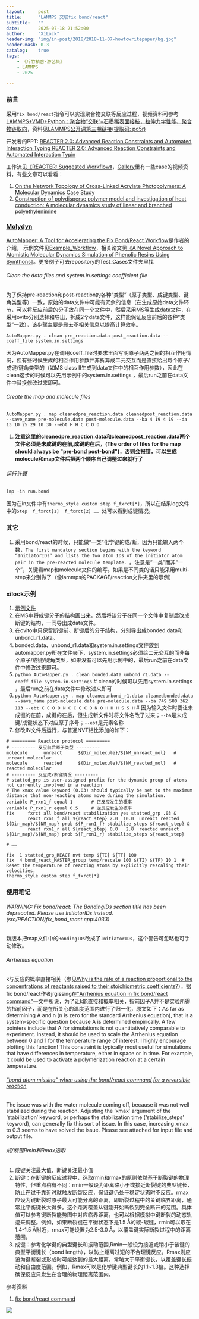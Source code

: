 ```yaml
---
layout:     post
title:      "LAMMPS 交联fix bond/react"
subtitle:   ""
date:       2025-07-18 21:52:00
author:     "XiLock"
header-img: "img/in-post/2018/2018-11-07-howtowritepaper/bg.jpg"
header-mask: 0.3
catalog:    true
tags:
    - 《斤竹精舍·游艺集》
    - LAMMPS
    - 2025

---
```


### 前言
采用`fix bond/react`指令可以实现聚合物交联等反应过程，视频资料可参考 [LAMMPS+VMD+Python：聚合物“交联”+石墨稀表面接枝，拉伸力学性能、聚合物链取向](https://www.bilibili.com/video/BV1uPpMeXE5t?spm_id_from=333.788.videopod.sections&vd_source=42d15d5f7bb7814555b23126c5a774fb)，资料见[LAMMPS公开课第三期链接(提取码: pd5r)](https://pan.baidu.com/s/19tAY68mh8zc-ZSX03DFGQA?pwd=pd5r)

开发者的PPT: [REACTER 2.0: Advanced Reaction Constraints and Automated Interaction Typing REACTER 2.0: Advanced Reaction Constraints and Automated Interaction Typin](https://download.lammps.org/workshops/Aug21/day3/jacob-gissinger.pdf)


工作流见[《REACTER: Suggested Workflow》](https://www.reacter.org/tutorial)，[Gallery](https://www.reacter.org/gallery)里有一些case的视频资料，有些文章可以看看：
1. [On the Network Topology of Cross-Linked Acrylate Photopolymers: A Molecular Dynamics Case Study](https://pubs.acs.org/doi/10.1021/acs.jpcb.0c05319)
1. [Construction of polydisperse polymer model and investigation of heat conduction: A molecular dynamics study of linear and branched polyethylenimine](https://www.sciencedirect.com/science/article/pii/S003238611930727X?via%3Dihub)

### [Molydyn](https://github.com/molakirlee/lammps_AutoMapper)
[AutoMapper: A Tool for Accelerating the Fix Bond/React Workflow](https://www.lammps.org/workshops/Aug21/lightning/matthew-bone/)是作者的介绍，
示例文件见[Example_Workflow](https://github.com/molakirlee/lammps_AutoMapper/tree/main/Example_Workflow)，相关论文见[《A Novel Approach to Atomistic Molecular Dynamics Simulation of Phenolic Resins Using Symthons》](https://www.mdpi.com/2073-4360/12/4/926)。更多例子可去repository的Test_Cases文件夹里找

###### Clean the data files and system.in.settings coefficient file
为了保持pre-reaction和post-reaction的各种“类型”（原子类型、成键类型、键角类型等）一致，原始的data文件中可能有冗余的信息（在生成原始data文件环节，可以将反应前后的分子放在同一个文件中，然后采用MS等生成data文件，在采用ovito分别选择和导出，拆成2个data文件，这样能保证反应前后的各种“类型”一致），该步骤主要是删去不相关信息以提高计算效率。
```
AutoMapper.py . clean pre_reaction.data post_reaction.data --coeff_file system.in.settings
```

因为AutoMapper.py在调用coeff_file时要求里面写明原子两两之间的相互作用情况，但有些时候生成的相互作用参数并非折算成二元交互而是直接给出每个原子/成键/键角类型的（如MS class II生成到data文件中的相互作用参数），因此在clean这步的时候可以先用示例中的system.in.settings ，最后run之前在data文件中替换修改过来即可。

###### Create the map and molecule files

```
AutoMapper.py . map cleanedpre_reaction.data cleanedpost_reaction.data --save_name pre-molecule.data post-molecule.data --ba 4 19 4 19 --da 13 10 25 29 10 30 --ebt H H C C O O
```

1. **注意这里的cleanedpre_reaction.data和cleanedpost_reaction.data两个文件必须是未成键的在前,成键的在后，(The order of files for the map should always be "pre-bond post-bond")，否则会报错，可以生成molecule和map文件后把两个顺序自己调整过来就行了**

###### 运行计算
```
lmp -in run.bond
```
因为在in文件中有`thermo_style custom step f_fxrct[*]`，所以在结果log文件中的` Step  f_fxrct[1]  f_fxrct[2] ……  `处可以看到成键情况。

### 其它
1. 采用bond/react的时候，只能做“一类”化学键的成/断，因为只能输入两个数，`The first mandatory section begins with the keyword “InitiatorIDs” and lists the two atom IDs of the initiator atom pair in the pre-reacted molecule template. `。注意是“一类”而非“一个”，关键看map和molecule文件的编写。如果是不同类的话只能采用multi-step来分别做了（像lammps的PACKAGE/reaction文件夹里的示例）


### xilock示例
1. [示例文件](https://github.com/molakirlee/Blog_Attachment_A/blob/main/lammps/AutoMapper_xilockCase_reverse.rar)
1. 在MS中将成键分子的结构画出来，然后将该分子在同一个文件中复制后改成断键的结构，一同导出成data文件。
1. 在ovito中只保留断键前、断键后的分子结构，分别导出成bonded.data和unbond_r1.data。
1. bonded.data、unbond_r1.data和system.in.settings文件放到automapper.py所在文件夹下，system.in.settings必须给二元交互的而非每个原子/成键/键角类型，如果没有可以先用示例中的，最后run之前在data文件中修改过来即可。
1. `python AutoMapper.py . clean bonded.data unbond_r1.data --coeff_file system.in.settings` #  clean的时候可以先用system.in.settings ，最后run之前在data文件中修改过来即可
1. `python AutoMapper.py . map cleanedunbond_r1.data cleanedbonded.data --save_name post-molecule.data pre-molecule.data --ba 749 500 362 113 --ebt C C O O N C C C C O N O H H H S S H` # 因为输入文件时要让未成键的在前，成键的在后，但生成新文件时将文件名改了过来；`--ba`是未成键/成键状态下对应原子序号；`--ebt`是元素名称
1. 修改IN文件后运行，与普通NVT相比添加的如下：

```
# ========= Reaction protocol =========
# --------- 反应前后原子类型 ---------
molecule      unreact      ${Dir_molecule}/${NM_unreact_mol}   # unreact molecular
molecule      reacted      ${Dir_molecule}/${NM_reacted_mol}   # reacted molecular
# --------- 反应成/断键情况 ---------
# statted_grp is user-assigned prefix for the dynamic group of atoms not currently involved in a reaction
# The xmax value keyword (0.03) should typically be set to the maximum distance that non-reacting atoms move during the simulation.
variable P_rxn1_f equal 1       # 正反应发生的概率
variable P_rxn1_r equal 0.5     # 逆反应发生的概率
fix		fxrct all bond/react stabilization yes statted_grp .03 &
		react rxn1_f all ${react_step} 2.0  10.0  unreact reacted  ${Dir_map}/${NM_map} prob ${P_rxn1_f} stabilize_steps ${react_step} &
		react rxn1_r all ${react_step} 0.0   2.8  reacted unreact  ${Dir_map}/${NM_map} prob ${P_rxn1_r} stabilize_steps ${react_step}

# ……

fix  1 statted_grp_REACT nvt temp ${TI} ${TF} 100
fix  4 bond_react_MASTER_group temp/rescale 100 ${TI} ${TF} 10 1  # Reset the temperature of reacting atoms by explicitly rescaling their velocities.
thermo_style custom step f_fxrct[*]
```

### 使用笔记
###### WARNING: Fix bond/react: The BondingIDs section title has been deprecated. Please use InitiatorIDs instead. (src/REACTION/fix_bond_react.cpp:4033)
新版本把map文件中的`BondingIDs`改成了`InitiatorIDs`，这个警告可忽略也可手动修改。

###### Arrhenius equation
k与反应的概率直接相关（参见[Why is the rate of a reaction proportional to the concentrations of reactants raised to their stoichiometric coefficients?](https://chemistry.stackexchange.com/questions/81019/why-is-the-rate-of-a-reaction-proportional-to-the-concentrations-of-reactants-ra)），据 fix bond/react作者jrgissing在["Arrhenius equation in fix bond/react command"](https://matsci.org/t/arrhenius-equation-in-fix-bond-react-command/47329)一文中所说，为了让k能直接和概率相关，指前因子A并不是实验所得的指前因子，而是在所关心的温度范围内进行了归一化，原文如下：As far as determining A and n (n is zero for the standard Arrhenius equation), that is a system-specific question because A is determined empirically. A few pointers include that A for simulations is not quantitatively comparable to experiment. Instead, it should be used to scale the Arrhenius equation between 0 and 1 for the temperature range of interest. I highly encourage plotting this function! This constraint is typically most useful for simulations that have differences in temperature, either in space or in time. For example, it could be used to activate a polymerization reaction at a certain temperature.

###### [“bond atom missing” when using the bond/react command for a reversible reaction](https://matsci.org/t/bond-atom-missing-when-using-the-bond-react-command-for-a-reversible-reaction/50848)
The issue was with the water molecule coming off, because it was not well stabilized during the reaction. Adjusting the ‘xmax’ argument of the ‘stabilization’ keyword, or perhaps the stabilization time (‘stabilize_steps’ keyword), can generally fix this sort of issue. In this case, increasing xmax to 0.3 seems to have solved the issue. Please see attached for input file and output file.

###### 成/断键Rmin和Rmax选取
1. 成键关注最大值，断键关注最小值
1. 断键：在断键的反应过程中，选取rmin和rmax的原则依然基于断裂键的物理特性，但重点稍有不同：rmin一般设为距离略小于或接近断裂键的典型键长，防止在过于靠近时就触发断裂反应，保证键仍处于稳定状态时不反应。rmax应设为键断裂时原子最大可能分离的距离，即断裂过程中的关键临界距离，通常比平衡键长大得多。这个距离覆盖从键刚开始断裂到完全断开的范围。具体值可以参考键断裂能势图中对应临界距离，也可以根据模拟中键断裂的动态轨迹来调整。例如，如果断裂键在平衡状态下是1.5 Å的碳-碳键，rmin可以取在1.4-1.5 Å附近，rmax可能设置为2.5-3.0 Å，以覆盖键实际断裂过程中的距离范围。
1. 成键：参考化学键的典型键长和振动范围,Rmin一般设为接近或稍小于该键的典型平衡键长（bond length），以防止距离过短的不合理键反应。Rmax则应设为键断裂或形成时可能达到的最大距离，常略大于平衡键长，以覆盖键长振动和自由度范围。例如，Rmax可以是化学键典型键长的1.1~1.3倍。这种选择确保反应只发生在合理的物理距离范围内。

参考资料
1. [fix bond/react command](https://docs.lammps.org/fix_bond_react.html)


![](/img/wc-tail.GIF)
